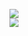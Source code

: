 [![](https://img.shields.io/badge/Made%20With-Github%20Spray-lightgrey.svg?style=for-the-badge&logo=github)](https://github.com/Annihil/github-spray#26389)  
[![](https://i.imgur.com/2DrTn0Z.gif)](https://github.com/Annihil/github-spray)